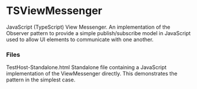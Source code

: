 TSViewMessenger
===============

JavaScript (TypeScript) View Messenger. An implementation of the Observer pattern to provide a simple publish/subscribe model in JavaScript used to allow UI elements to communicate with one another.


### Files
TestHost-Standalone.html
Standalone file containing a JavaScript implementation of the ViewMessenger directly. This demonstrates the pattern in the simplest case.